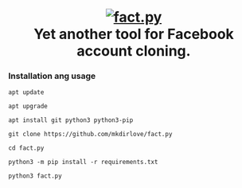 <h1 align="center">
  <br>
  <a href="https://github.com/mkdirlove/fact.py"><img src="https://github.com/mkdirlove/fact.py/blob/main/logo.png" alt="fact.py"></a>
  <br>
  Yet another tool for Facebook account cloning.
  <br>
</h1>

### Installation ang usage

```
apt update
```
```
apt upgrade
```
```
apt install git python3 python3-pip
```
```
git clone https://github.com/mkdirlove/fact.py
```
```
cd fact.py
```
```
python3 -m pip install -r requirements.txt
```
```
python3 fact.py
```
